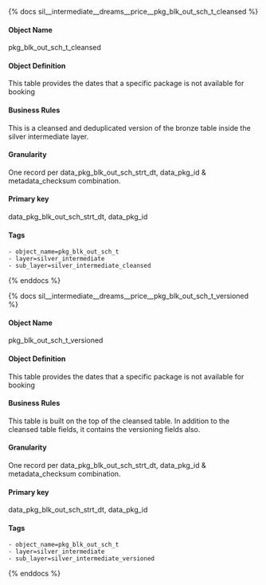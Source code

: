 {% docs sil__intermediate__dreams__price__pkg_blk_out_sch_t_cleansed %}

#### Object Name
pkg_blk_out_sch_t_cleansed

#### Object Definition
This table provides the dates that a specific package is not available for booking

#### Business Rules
This is a cleansed and deduplicated version of the bronze table inside the silver intermediate layer.

#### Granularity
One record per data_pkg_blk_out_sch_strt_dt, data_pkg_id & metadata_checksum combination.

#### Primary key
data_pkg_blk_out_sch_strt_dt, data_pkg_id

#### Tags
    - object_name=pkg_blk_out_sch_t
    - layer=silver_intermediate
    - sub_layer=silver_intermediate_cleansed

{% enddocs %}

{% docs sil__intermediate__dreams__price__pkg_blk_out_sch_t_versioned %}

#### Object Name
pkg_blk_out_sch_t_versioned

#### Object Definition
This table provides the dates that a specific package is not available for booking

#### Business Rules
This table is built on the top of the cleansed table. In addition to the cleansed table fields, it contains the versioning fields also.

#### Granularity
One record per data_pkg_blk_out_sch_strt_dt, data_pkg_id & metadata_checksum combination.

#### Primary key
data_pkg_blk_out_sch_strt_dt, data_pkg_id

#### Tags
    - object_name=pkg_blk_out_sch_t
    - layer=silver_intermediate
    - sub_layer=silver_intermediate_versioned

{% enddocs %}